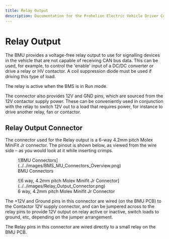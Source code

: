 ```yaml
---
title: Relay Output
description: Documentation for the Prohelion Electric Vehicle Driver Controls
---
```


# Relay Output

The BMU provides a voltage-free relay output to use for signalling devices in the vehicle that are not capable of receiving CAN bus data.  This can be used, for example, to control the 'enable' input of a DC/DC converter or drive a relay or HV contactor.   A coil suppression diode must be used if driving this type of load. 

The relay is active when the BMS is in Run mode.   

The connector also provides 12V and GND pins, which are sourced from the 12V contactor supply power.  These can be conveniently used in conjunction with the relay to switch 12V out to a load that requires power, for instance to drive another relay, fan or contactor. 

## Relay Output Connector 

The connector used for the Relay output is a 6-way 4.2mm pitch Molex MiniFit Jr connector.  The pinout is shown below, as viewed from the wire side – as you would look at it while inserting crimps.   

<figure markdown>
![BMU Connectors](../../images/BMS_MU_Connectors_Overview.png)
<figcaption>BMU Connectors</figcaption>
</figure>

<figure markdown>
![6 way, 4.2mm pitch Molex Minifit Jr Connector](../../images/Relay_Output_Connector.png)
<figcaption>6 way, 4.2mm pitch Molex Minifit Jr Connector</figcaption>
</figure>

The +12V and Ground pins in this connector are wired (on the BMU PCB) to the Contactor 12V supply connector, and can be jumpered across to the relay pins to provide 12V output on relay active or inactive, switch loads to ground, etc, depending on the jumper arrangement. 

The Relay pins in this connector are wired directly to a small relay on the BMU PCB.
